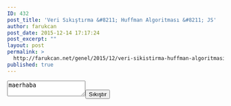 ```yaml
---
ID: 432
post_title: 'Veri Sıkıştırma &#8211; Huffman Algoritması &#8211; JS'
author: farukcan
post_date: 2015-12-14 17:17:24
post_excerpt: ""
layout: post
permalink: >
  http://farukcan.net/genel/2015/12/veri-sikistirma-huffman-algoritmasi-js/
published: true
---
```

<script src="//code.jquery.com/jquery-1.11.3.min.js"></script>
<textarea id="tb">maerhaba</textarea><input id="buton" type="submit" value="Sıkıştır">
<br>
<span id="out"></span>

<script type="text/javascript">
 var sozluk=[];
 
function print(a){
	$("#out").html($("#out").html()+a);
}
function clone(oldObject){
	return jQuery.extend({}, oldObject);
}

$("#buton").click(function(e){
	calc();
});


function Node(ust,left,right,level,frekans,char){
	this.ust = ust;
  this.left = left;
  this.right = right;
  this.level = level ;
  this.char = char;
  this.frekans = frekans;
  this.kod="";
}

function calc(){
  var text = $("#tb").val();
  var array = text.split("");
  var chars = [];
  var frekans = [];
  var sorted = [];
  
	$("#out").html("Toplam : "+array.length+"<h2>Frekanslar</h2>");

  for(k in array){
    if(chars.indexOf(array[k]) == -1)
      chars.push(array[k]);
  }

  for(k in array){
      ch = chars.indexOf(array[k]);
      if(ch != -1){
        if(frekans[ch]){
          frekans[ch]++;
        }
        else
        {
          frekans[ch]=1;
        }
      }
  }

  for(i in chars){
    print("'"+chars[i]+"' "+( frekans[i]/array.length)+"<br>" );
    sorted.push({
    	"char" : chars[i],
      "frekans" : (frekans[i]/array.length)
    });
  }
  
  
  var levels=[[]];

  for(i=0;i<sorted.length;i++){
  		levels[0].push(new Node(false,false,false,0,sorted[i].frekans,sorted[i].char));
  }
  
  var level = 0;
  while(levels[level].length>2){
  
    levels[level].sort(function(a, b) {
    	return parseFloat(b.frekans) - parseFloat(a.frekans);
		});
    
    level++;
    levels.push([]);
    
    i = levels[level-1].length-1;

    levels[level].push(new Node(false,levels[level-1][i-1],levels[level-1][i],level,(levels[level-1][i-1].frekans+levels[level-1][i].frekans),"yok"));

    levels[level-1][i-1].ust = levels[level][levels[level].length-1];
    levels[level-1][i].ust = levels[level][levels[level].length-1];     

		for(var j = levels[level-1].length-3 ; j>=0;j--){
      	levels[level].push(levels[level-1][j]);
        levels[level-1][j].ust = levels[level][levels[level].length-1];
    }

    
  }
  
   levels[level].sort(function(a, b) {
    	return parseFloat(b.frekans) - parseFloat(a.frekans);
	});
    
    

  GenerateCode(levels[level][0],"1");  
  GenerateCode(levels[level][1],"0");
  
  

  
  
  

  print("<h2>Ağaç</h2>");
  

  
  levels.forEach(function(e){
  	print("<br>");
    e.forEach(function(l){
    	print(Math.round(l.frekans*100)/100+" | ");
    })
  });
  
    print("<h2>Kod</h2>");
  

  
  levels.forEach(function(e){
  	print("<br>");
    e.forEach(function(l){
    	print(l.kod+" | ");
    })
  });
  
  sozluk=[];
  
  print("<h2>Kodlama</h2>");
      levels[0].forEach(function(l){
    	print(l.char+" = "+l.kod+" <br> ");
      sozluk.push({
      	"char" : l.char,
        "kod" : l.kod
      });
    })
  
  print("<h2>Encode</h2>");
  
  array.forEach(function(e){
  	print(encode(e));
  });
  
  console.log(levels);


}


function GenerateCode(node,kod){
  	node.kod=kod;
    if(node.left)
  		GenerateCode(node.left,"1"+node.kod);  	
    if(node.right)
    	GenerateCode(node.right,"0"+node.kod);
}

function encode(char){
  for(k in sozluk){
  	if(sozluk[k].char==char)
    	return sozluk[k].kod;
  }
  return "?";
}



</script>